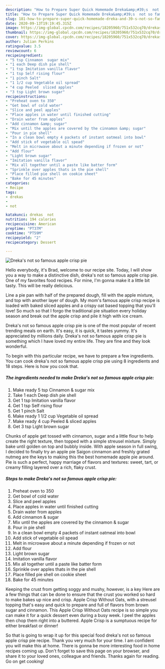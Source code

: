 ```yaml
---
description: "How to Prepare Super Quick Homemade Dreka&amp;#39;s  not so famous apple crisp pie"
title: "How to Prepare Super Quick Homemade Dreka&amp;#39;s  not so famous apple crisp pie"
slug: 181-how-to-prepare-super-quick-homemade-dreka-and-39-s-not-so-famous-apple-crisp-pie
date: 2020-09-13T19:19:45.315Z
image: https://img-global.cpcdn.com/recipes/18205960/751x532cq70/drekas-not-so-famous-apple-crisp-pie-recipe-main-photo.jpg
thumbnail: https://img-global.cpcdn.com/recipes/18205960/751x532cq70/drekas-not-so-famous-apple-crisp-pie-recipe-main-photo.jpg
cover: https://img-global.cpcdn.com/recipes/18205960/751x532cq70/drekas-not-so-famous-apple-crisp-pie-recipe-main-photo.jpg
author: Julian Perkins
ratingvalue: 3.5
reviewcount: 6
recipeingredient:
- "5 tsp Cinnamon  sugar mix"
- "1 each Deep dish pie shell"
- "1 tsp Imitation vanilla flavor"
- "1 tsp Self rising flour"
- "1 pinch Salt"
- "1 1/2 cup Vegetable oil spread"
- "4 cup Peeled  sliced apples"
- "3 tsp Light brown sugar"
recipeinstructions:
- "Preheat oven to 350"
- "Get bowl of cold water"
- "Slice and peel apples"
- "Place apples in water until finished cutting"
- "Drain water from apples"
- "Add cinnamon &amp; sugar"
- "Mix until the apples are covered by the cinnamon &amp; sugar"
- "Pour in pie shell"
- "In a clean bowl empty 4 packets of instant oatmeal into bowl"
- "Add stick of vegetable oil spead"
- "Melt in microwave about a minute depending if frozen or not"
- "Add flour"
- "Light brown sugar"
- "Imitation vanilla flavor"
- "Mix all together until a paste like batter form"
- "Sprinkle over apples thats in the pie shell"
- "Place filled pie shell on cookie sheet"
- "Bake for 45 minutes"
categories:
- Recipe
tags:
- drekas
- 
- not

katakunci: drekas  not 
nutrition: 194 calories
recipecuisine: American
preptime: "PT37M"
cooktime: "PT59M"
recipeyield: "2"
recipecategory: Dessert

---
```



![Dreka&#39;s  not so famous apple crisp pie](https://img-global.cpcdn.com/recipes/18205960/751x532cq70/drekas-not-so-famous-apple-crisp-pie-recipe-main-photo.jpg)

Hello everybody, it's Brad, welcome to our recipe site. Today, I will show you a way to make a distinctive dish, dreka&#39;s  not so famous apple crisp pie. One of my favorites food recipes. For mine, I'm gonna make it a little bit tasty. This will be really delicious.

Line a pie pan with half of the prepared dough, fill with the apple mixture, and top with another layer of dough. My mom&#39;s famous apple crisp recipe is loaded with baked sliced apples and a crispy oat based topping that you&#39;ll love! So much so that I forgo the traditional pie situation every holiday season and break out the apple crisp and pile it high with ice cream.

Dreka&#39;s  not so famous apple crisp pie is one of the most popular of recent trending meals on earth. It's easy, it is quick, it tastes yummy. It's appreciated by millions daily. Dreka&#39;s  not so famous apple crisp pie is something which I have loved my entire life. They are fine and they look wonderful.


To begin with this particular recipe, we have to prepare a few ingredients. You can cook dreka&#39;s  not so famous apple crisp pie using 8 ingredients and 18 steps. Here is how you cook that.

##### The ingredients needed to make Dreka&#39;s  not so famous apple crisp pie:

1. Make ready 5 tsp Cinnamon &amp; sugar mix
1. Take 1 each Deep dish pie shell
1. Get 1 tsp Imitation vanilla flavor
1. Get 1 tsp Self rising flour
1. Get 1 pinch Salt
1. Make ready 1 1/2 cup Vegetable oil spread
1. Make ready 4 cup Peeled &amp; sliced apples
1. Get 3 tsp Light brown sugar


Chunks of apple get tossed with cinnamon, sugar and a little flour to help create the right texture, then topped with a simple streusel mixture. Simply bake until golden on top and bubbly inside. With apple season in full swing, I decided to finally try an apple pie Saigon cinnamon and freshly grated nutmeg are the keys to making this the best homemade apple pie around. Pie is such a perfect, happy marriage of flavors and textures: sweet, tart, or creamy filling layered over a rich, flaky crust. 

##### Steps to make Dreka&#39;s  not so famous apple crisp pie:

1. Preheat oven to 350
1. Get bowl of cold water
1. Slice and peel apples
1. Place apples in water until finished cutting
1. Drain water from apples
1. Add cinnamon &amp; sugar
1. Mix until the apples are covered by the cinnamon &amp; sugar
1. Pour in pie shell
1. In a clean bowl empty 4 packets of instant oatmeal into bowl
1. Add stick of vegetable oil spead
1. Melt in microwave about a minute depending if frozen or not
1. Add flour
1. Light brown sugar
1. Imitation vanilla flavor
1. Mix all together until a paste like batter form
1. Sprinkle over apples thats in the pie shell
1. Place filled pie shell on cookie sheet
1. Bake for 45 minutes


Keeping the crust from getting soggy and mushy, however, is a key Here are a few things that can be done to ensure that the crust you worked so hard to make bakes up nice and crisp. Apple Crisp Without Oats, with a streusel topping that&#39;s easy and quick to prepare and full of flavors from brown sugar and cinnamon. This Apple Crisp Without Oats recipe is so simple you can make it for a quick dessert even during a busy week. I peel the apples then chop them right into a buttered. Apple Crisp is a sumptuous recipe for either breakfast or dinner! 

So that is going to wrap it up for this special food dreka&#39;s  not so famous apple crisp pie recipe. Thank you very much for your time. I am confident you will make this at home. There is gonna be more interesting food in home recipes coming up. Don't forget to save this page on your browser, and share it to your loved ones, colleague and friends. Thanks again for reading. Go on get cooking!
